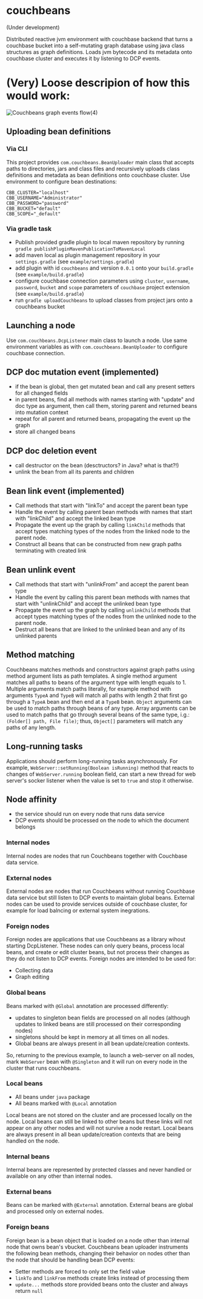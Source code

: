 # couchbeans
(Under development)

Distributed reactive jvm environment with couchbase backend that turns a couchbase bucket into a self-mutating graph database using java class structures as graph definitions.
Loads jvm bytecode and its metadata onto couchbase cluster and executes it by listening to DCP events.

# (Very) Loose descripion of how this would work:
![Couchbeans graph events flow(4)](https://user-images.githubusercontent.com/807041/186480114-76e69b37-fd7c-45e8-a865-c994967397c3.png)

## Uploading bean definitions
### Via CLI
This project provides `com.couchbeans.BeanUploader` main class that accepts paths to directories, jars and class files and recursively uploads class definitions and metadata as bean definitions onto couchbase cluster. Use environment to configure bean destinations:
```
CBB_CLUSTER="localhost"
CBB_USERNAME="Administrator"
CBB_PASSWORD="password"
CBB_BUCKET="default"
CBB_SCOPE="_default"
```
### Via gradle task
- Publish provided gradle plugin to local maven repository by running `gradle publishPluginMavenPublicationToMavenLocal`
- add maven local as plugin management repository in your `settings.gradle` (see `example/settings.gradle`)
- add plugin with id `couchbeans` and version `0.0.1` onto your `build.gradle` (see `example/build.gradle`)
- configure couchbase connection parameters using `cluster`, `username`, `password`, `bucket` and `scope` parameters of `couchbase` project extension (see `example/build.gradle`)
- run `gradle uploadCouchbeans` to upload classes from project jars onto a couchbeans bucket

## Launching a node
Use `com.couchbeans.DcpListener` main class to launch a node. 
Use same environment variables as with `com.couchbeans.BeanUploader` to configure couchbase connection.

## DCP doc mutation event (implemented)
- if the bean is global, then get mutated bean and call any present setters for all changed fields 
- in parent beans, find all methods with names starting with "update" and doc type as argument, then call them, storing parent and returned beans into mutation context
- repeat for all parent and returned beans, propagating the event up the graph
- store all changed beans

## DCP doc deletion event
- call destructor on the bean (desctructors? in Java? what is that?!)
- unlink the bean from all its parents and children

## Bean link event (implemented)
- Call methods that start with "linkTo" and accept the parent bean type 
- Handle the event by calling parent bean methods with names that start with "linkChild" and accept the linked bean type
- Propagate the event up the graph by calling `linkChild` methods that accept types matching types of the nodes from the linked node to the parent node.
- Construct all beans that can be constructed from new graph paths terminating with created link

## Bean unlink event
- Call methods that start with "unlinkFrom" and accept the parent bean type
- Handle the event by calling this parent bean methods with names that start with "unlinkChild" and accept the unlinked bean type
- Propagate the event up the graph by calling `unlinkChild` methods that accept types matching types of the nodes from the unlinked node to the parent node.
- Destruct all beans that are linked to the unlinked bean and any of its unlinked parents

## Method matching
Couchbeans matches methods and constructors against graph paths using method argument lists as path templates.
A single method argument matches all paths to beans of the argument type with length equals to 1.
Multiple arguments match paths literally, for example method with arguments `TypeA` and `TypeB` will match all paths with length 2 that first go through a `TypeA` bean and then end at a `TypeB` bean.
`Object` arguments can be used to match paths through beans of any type.
Array arguments can be used to match paths that go through several beans of the same type, i.g.: `(Folder[] path, File file)`; thus, `Object[]` parameters will match any paths of any length.

## Long-running tasks
Applications should perform long-running tasks asynchronously. 
For example, `WebServer::setRunning(Boolean isRunning)` method that reacts to changes of `WebServer.running` boolean field, can start a new thread for web server's socker listener when the value is set to `true` and stop it otherwise.

## Node affinity
- the service should run on every node that runs data service
- DCP events should be processed on the node to which the document belongs

### Internal nodes
Internal nodes are nodes that run Couchbeans together with Couchbase data service.

### External nodes
External nodes are nodes that run Couchbeans without running Couchbase data service but still listen to DCP events to maintain global beans.
External nodes can be used to provide services outside of couchbase cluster, for example for load balncing or external system inegrations.
  
### Foreign nodes
Foreign nodes are applications that use Couchbeans as a library wihout starting DcpListener.
These nodes can only query beans, process local beans, and create or edit cluster beans, but not process their changes as they do not listen to DCP events.
Foreign nodes are intended to be used for:
- Collecting data 
- Graph editing

### Global beans
Beans marked with `@Global` annotation are processed differently:
- updates to singleton bean fields are processed on all nodes (although updates to linked beans are still processed on their corresponding nodes)
- singletons should be kept in memory at all times on all nodes.
- Global beans are always present in all bean update/creation contexts.

So, returning to the previous example, to launch a web-server on all nodes, mark `WebServer` bean with `@Singleton` and it will run on every node in the cluster that runs couchbeans.

### Local beans
- All beans under `java` package
- All beans marked with `@Local` annotation

Local beans are not stored on the cluster and are processed locally on the node.
Local beans can still be linked to other beans but these links will not appear on any other nodes and will not survive a node restart.
Local beans are always present in all bean update/creation contexts that are being handled on the node.

### Internal beans
Internal beans are represented by protected classes and never handled or available on any other than internal nodes.

### External beans
Beans can be marked with `@External` annotation. 
External beans are global and processed only on external nodes.

### Foreign beans
Foreign bean is a bean object that is loaded on a node other than internal node that owns bean's vbucket.
Couchbeans bean uploader instruments the following bean methods, changing their behavior on nodes other than the node that should be handling bean DCP events:
- Setter methods are forced to only set the field value
- `linkTo` and `linkFrom` methods create links instead of processing them
- `update...` methods store provided beans onto the cluster and always return `null`
